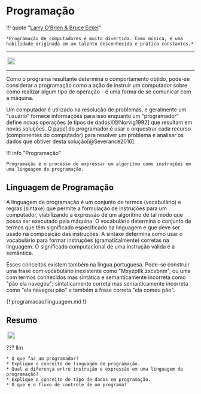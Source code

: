 # Programação

!!! quote "[Larry O’Brien & Bruce Eckel](https://777russia.ru/book/uploads/%D0%9E%D0%A1%D0%9D%D0%9E%D0%92%D0%AB%20%D0%A0%D0%9E%D0%91%D0%9E%D0%A2%D0%9E%D0%A2%D0%95%D0%A5%D0%9D%D0%98%D0%9A%D0%98/Prentice%20Hall%20-%20Thinking%20In%20C%23.pdf)"

    *Programação de computadores é muito divertida. Como música, é uma habilidade originada em um talento desconhecido e prática constantes.*

---

*<img style="height:20px!important;margin-left:3px;display:inline-block;vertical-align:middle;" src="https://img.shields.io/badge/TODO-Introdução-red">*

---

Como o programa resultante determina o comportamento obtido, pode-se considerar a programação como a ação de instruir um computador sobre como realizar algum tipo de operação - é uma forma de se comunicar com a máquina.

Um computador é utilizado na resolução de problemas, e geralmente um "usuário" fornece informações para isso enquanto um "programador" define novas operações (e tipos de dados)[@Norvig1992] que resultam em novas soluções. O papel do programador é usar e orquestrar cada recurso (componentes do computador) para resolver um problema e analisar os dados que obtiver desta solução[@Severance2016].

!!! info "Programação"

    Programação é o processo de expressar um algoritmo como instruções em uma linguagem de programação.

## Linguagem de Programação

A linguagem de programação é um conjunto de termos (vocabulário) e regras (sintaxe) que permite a formulação de instruções para um computador, viabilizando a expressão de um algoritmo de tal modo que possa ser executado pela máquina. O vocabulário determina o conjunto de termos que têm significado especificado na linguagem e que deve ser usado na composição das instruções. A sintaxe determina como usar o vocabulário para formar instruções (gramaticalmente) corretas na linguagem. O significado computacional de uma instrução válida é a semântica.

Esses conceitos existem também na língua portuguesa. Pode-se construir uma frase com vocabulário inexistente como "Mxyzptlk zxcvbnm", ou uma com termos conhecidos mas sintática e semanticamente incorreta como "pão ela navegou"; sintaticamente correta mas semanticamente incorreta como "ela navegou pão" e também a frase correta "ela comeu pão".

{! programacao/linguagem.md !}


<h2>Resumo</h2>

<img style="height:20px!important;margin-left:3px;display:inline-block;vertical-align:middle;" src="https://img.shields.io/badge/TODO-Resumo-red">

??? llm

    * O que faz um programador?
    * Explique o conceito de linguagem de programação.
    * Qual a diferença entre instrução e expressão em uma linguagem de programação?
    * Explique o conceito de tipo de dados em programação.
    * O que é o fluxo de controle de um programa?
